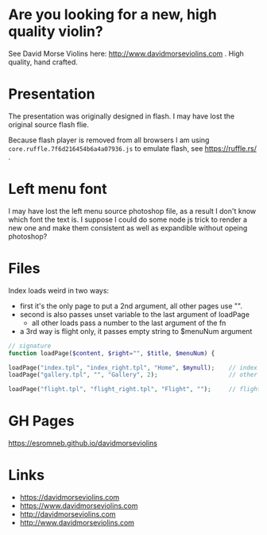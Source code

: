 # Are you looking for a new, high quality violin?
See David Morse Violins here: http://www.davidmorseviolins.com . High quality, hand crafted.

# Presentation
The presentation was originally designed in flash. I may have lost the original source flash flie.

Because flash player is removed from all browsers I am using `core.ruffle.7f6d216454b6a4a07936.js` to emulate flash, see https://ruffle.rs/ .

# Left menu font
I may have lost the left menu source photoshop file, as a result I don't know which font the text is.  I suppose I could do some node js trick to render a new one and make them consistent as well as expandible without opeing photoshop?



# Files

Index loads weird in two ways:
* first it's the only page to put a 2nd argument, all other pages use "".
* second is also passes unset variable to the last argument of loadPage
  * all other loads pass a number to the last argument of the fn
* a 3rd way is flight only, it passes empty string to $menuNum argument

```php
// signature
function loadPage($content, $right="", $title, $menuNum) {
```

```php
loadPage("index.tpl", "index_right.tpl", "Home", $mynull);    // index
loadPage("gallery.tpl", "", "Gallery", 2);                    // other pages

loadPage("flight.tpl", "flight_right.tpl", "Flight", "");     // flight only

```

# GH Pages
https://esromneb.github.io/davidmorseviolins

# Links
* https://davidmorseviolins.com
* https://www.davidmorseviolins.com
* http://davidmorseviolins.com
* http://www.davidmorseviolins.com

